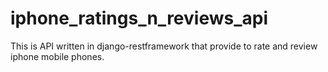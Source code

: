 # iphone_ratings_n_reviews_api
This is API written in django-restframework that provide to rate and review iphone mobile phones. 
